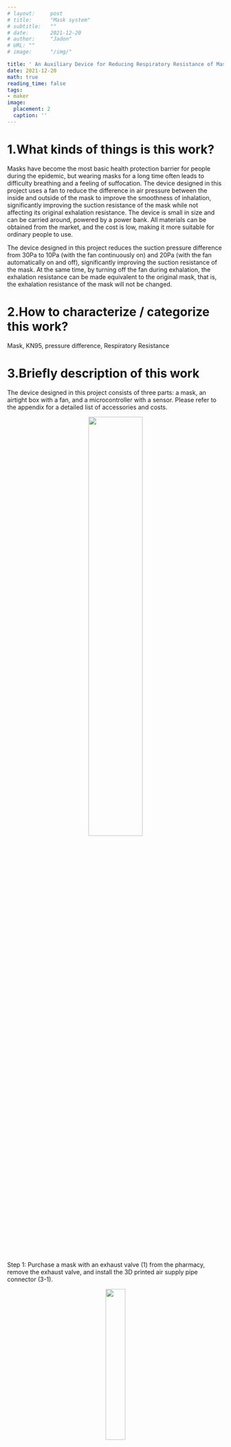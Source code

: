 ```yaml
---
# layout:     post 
# title:      "Mask system"
# subtitle:   ""
# date:       2021-12-20
# author:     "Jadon"
# URL: ""
# image:      "/img/"

title: ' An Auxiliary Device for Reducing Respiratory Resistance of Masks' 
date: 2021-12-20
math: true
reading_time: false
tags:
- maker
image:
  placement: 2
  caption: ''
---
```



# 1.What kinds of things is this work?

Masks have become the most basic health protection barrier for people during the epidemic, but wearing masks for a long time often leads to difficulty breathing and a feeling of suffocation. The device designed in this project uses a fan to reduce the difference in air pressure between the inside and outside of the mask to improve the smoothness of inhalation, significantly improving the suction resistance of the mask while not affecting its original exhalation resistance. The device is small in size and can be carried around, powered by a power bank. All materials can be obtained from the market, and the cost is low, making it more suitable for ordinary people to use.

The device designed in this project reduces the suction pressure difference from 30Pa to 10Pa (with the fan continuously on) and 20Pa (with the fan automatically on and off), significantly improving the suction resistance of the mask. At the same time, by turning off the fan during exhalation, the exhalation resistance can be made equivalent to the original mask, that is, the exhalation resistance of the mask will not be changed.

# 2.How to characterize / categorize this work?

Mask, KN95, pressure difference, Respiratory Resistance

# 3.Briefly description of this work

The device designed in this project consists of three parts: a mask, an airtight box with a fan, and a microcontroller with a sensor. Please refer to the appendix for a detailed list of accessories and costs.

<div align=center> <img src='./overview-mask.jpg' width = 50%/> </div>

Step 1: Purchase a mask with an exhaust valve (1) from the pharmacy, remove the exhaust valve, and install the 3D printed air supply pipe connector (3-1).

<div align=center> <img src='./joint-mask.jpg' width = 30%/> </div>

Step 2: Install the turbine fan (5) into the 3D printed airtight box (4) and cover it with a filter (6). Connect the power cord of the fan to the battery (7), and connect the exhaust port of the fan to the air supply pipe connector (3-2).
<div align=center> <img src='./box-with-filter.jpg' width = 30%/> </div>
<div align=center> <img src='./box-with-battery.jpg' width = 30%/> </div>

Step 3: Connect the mask (1) and the airtight box (4) with a fan and filter using the air supply pipe (2). Turn on the power and the fan starts supplying air and pressurizing the mask.

<div align=center> <img src='./featured.jpg' width = 40%/> </div>

Step 4: Keeping the fan on all the time makes the device very power consuming, so it is necessary to detect when it is inhaling and when it is exhaling to automatically control the switch. The solution is to add a micro pressure difference sensor (9) to sense the small pressure difference generated during breathing, and then use a microcontroller (10) to read the pressure difference. If it is a negative pressure value, it is judged as inhalation, and if it is a positive pressure value, it is judged as exhalation. Then, the relay (11) is used to control the switch of the fan.

<div align=center> <img src='./sensor-and-arduino.jpg' width = 30%/> </div>

# 4.How do I make it?




To solve the long-term comfort of mask matching, it is necessary to develop and analyze the structure of the mask. Masks are usually composed of multiple layers of filtering materials, and air can only enter after being filtered layer by layer, which is hindered by the filtering layer. The better the filtering performance of a mask, the greater the resistance to breathing.

Masks purchased from pharmacies usually indicate respiratory resistance, which is measured using professional instruments. In order to accurately determine the resistance of the mask in this project, the AS510 handheld micro pressure gauge was used to measure the pressure difference inside and outside the mask (specific measurement methods can be found in the appendix). For example, the KN95 mask has a pressure difference of+40Pa between the inside and outside of the mask when exhaling, and -40Pa between the inside and outside of the mask when inhaling. The professional KN99 mask was not tested in this project, and according to online data, the breathing pressure difference can reach 100-200Pa.

From the pressure difference data, it can be seen that the better the protective performance of the mask, the more difficult it will be to breathe. The direct way to relieve suffocation after wearing a mask is to reduce respiratory resistance and the pressure difference inside and outside the mask.




# 5.Why do I make it?

In 2021, the world is facing unprecedented COVID, and masks have become the most basic health protection barrier for people. Due to protective requirements, people need to ensure that the mask is tightly pressed against their face when wearing it, and the mask cannot be easily removed. When wearing a mask for a long time, they often feel difficulty breathing and suffocation. Especially for some medical staff, they need to provide long-term support for several hours, or even more than ten hours, within a day. Difficulty breathing can even lead to life-threatening situations. There have been reports of students running with high protective masks causing shock.

# 6.What's the most meaningful thing you've made?


# Additional Information

## Measurement of Pressure Difference of Mask

<div align=center> <img src='./AS510.jpg' width = 80%/> </div>

The AS510 handheld micro pressure gauge (priced around 150 yuan on Taobao) has a measurement range of 0-100hPa and a measurement accuracy of ± 0.03hPa.

Measurement method:

1) Turn on the power of AS510 and reset it to zero

2) Insert a trachea of AS510 into the mask, close to the mouth and nose;

3) Place the other trachea outside the mask

4) The display screen of AS510 shows the pressure difference between the inside and outside of the mask
